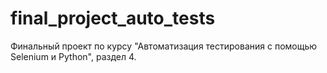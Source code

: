 # final_project_auto_tests
Финальный проект по курсу "Автоматизация тестирования с помощью Selenium и Python", раздел 4.
